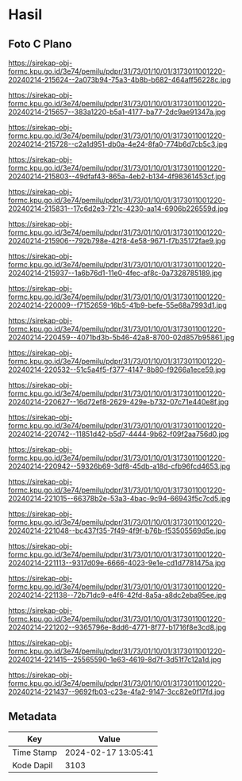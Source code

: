 # Hasil

## Foto C Plano

https://sirekap-obj-formc.kpu.go.id/3e74/pemilu/pdpr/31/73/01/10/01/3173011001220-20240214-215624--2a073b94-75a3-4b8b-b682-464aff56228c.jpg

https://sirekap-obj-formc.kpu.go.id/3e74/pemilu/pdpr/31/73/01/10/01/3173011001220-20240214-215657--383a1220-b5a1-4177-ba77-2dc9ae91347a.jpg

https://sirekap-obj-formc.kpu.go.id/3e74/pemilu/pdpr/31/73/01/10/01/3173011001220-20240214-215728--c2a1d951-db0a-4e24-8fa0-774b6d7cb5c3.jpg

https://sirekap-obj-formc.kpu.go.id/3e74/pemilu/pdpr/31/73/01/10/01/3173011001220-20240214-215803--49dfaf43-865a-4eb2-b134-4f98361453cf.jpg

https://sirekap-obj-formc.kpu.go.id/3e74/pemilu/pdpr/31/73/01/10/01/3173011001220-20240214-215831--17c6d2e3-721c-4230-aa14-6906b226559d.jpg

https://sirekap-obj-formc.kpu.go.id/3e74/pemilu/pdpr/31/73/01/10/01/3173011001220-20240214-215906--792b798e-42f8-4e58-9671-f7b35172fae9.jpg

https://sirekap-obj-formc.kpu.go.id/3e74/pemilu/pdpr/31/73/01/10/01/3173011001220-20240214-215937--1a6b76d1-11e0-4fec-af8c-0a7328785189.jpg

https://sirekap-obj-formc.kpu.go.id/3e74/pemilu/pdpr/31/73/01/10/01/3173011001220-20240214-220009--f7152659-16b5-41b9-befe-55e68a7993d1.jpg

https://sirekap-obj-formc.kpu.go.id/3e74/pemilu/pdpr/31/73/01/10/01/3173011001220-20240214-220459--4071bd3b-5b46-42a8-8700-02d857b95861.jpg

https://sirekap-obj-formc.kpu.go.id/3e74/pemilu/pdpr/31/73/01/10/01/3173011001220-20240214-220532--51c5a4f5-f377-4147-8b80-f9266a1ece59.jpg

https://sirekap-obj-formc.kpu.go.id/3e74/pemilu/pdpr/31/73/01/10/01/3173011001220-20240214-220627--16d72ef8-2629-429e-b732-07c71e440e8f.jpg

https://sirekap-obj-formc.kpu.go.id/3e74/pemilu/pdpr/31/73/01/10/01/3173011001220-20240214-220742--11851d42-b5d7-4444-9b62-f09f2aa756d0.jpg

https://sirekap-obj-formc.kpu.go.id/3e74/pemilu/pdpr/31/73/01/10/01/3173011001220-20240214-220942--59326b69-3df8-45db-a18d-cfb96fcd4653.jpg

https://sirekap-obj-formc.kpu.go.id/3e74/pemilu/pdpr/31/73/01/10/01/3173011001220-20240214-221015--66378b2e-53a3-4bac-9c94-66943f5c7cd5.jpg

https://sirekap-obj-formc.kpu.go.id/3e74/pemilu/pdpr/31/73/01/10/01/3173011001220-20240214-221048--bc437f35-7f49-4f9f-b76b-f53505569d5e.jpg

https://sirekap-obj-formc.kpu.go.id/3e74/pemilu/pdpr/31/73/01/10/01/3173011001220-20240214-221113--9317d09e-6666-4023-9e1e-cd1d7781475a.jpg

https://sirekap-obj-formc.kpu.go.id/3e74/pemilu/pdpr/31/73/01/10/01/3173011001220-20240214-221138--72b71dc9-e4f6-42fd-8a5a-a8dc2eba95ee.jpg

https://sirekap-obj-formc.kpu.go.id/3e74/pemilu/pdpr/31/73/01/10/01/3173011001220-20240214-221202--9365796e-8dd6-4771-8f77-b1716f8e3cd8.jpg

https://sirekap-obj-formc.kpu.go.id/3e74/pemilu/pdpr/31/73/01/10/01/3173011001220-20240214-221415--25565590-1e63-4619-8d7f-3d51f7c12a1d.jpg

https://sirekap-obj-formc.kpu.go.id/3e74/pemilu/pdpr/31/73/01/10/01/3173011001220-20240214-221437--9692fb03-c23e-4fa2-9147-3cc82e0f17fd.jpg


## Metadata

| Key        | Value               |
| ---------- | ------------------- |
| Time Stamp | 2024-02-17 13:05:41 |
| Kode Dapil | 3103                |



